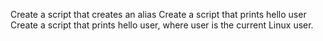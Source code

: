 Create a script that creates an alias
Create a script that prints hello user
Create a script that prints hello user, where user is the current Linux user.
